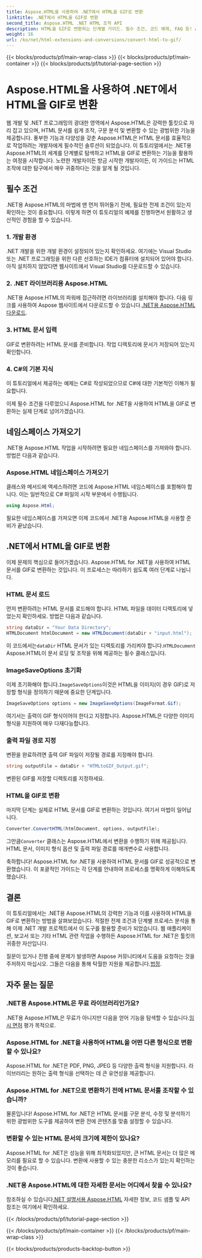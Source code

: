 ```yaml
---
title: Aspose.HTML을 사용하여 .NET에서 HTML을 GIF로 변환
linktitle: .NET에서 HTML을 GIF로 변환
second_title: Aspose.HTML .NET HTML 조작 API
description: HTML을 GIF로 변환하는 단계별 가이드. 필수 조건, 코드 예제, FAQ 등! Aspose.HTML로 HTML 조작을 최적화하세요.
weight: 16
url: /ko/net/html-extensions-and-conversions/convert-html-to-gif/
---
```


{{< blocks/products/pf/main-wrap-class >}}
{{< blocks/products/pf/main-container >}}
{{< blocks/products/pf/tutorial-page-section >}}

# Aspose.HTML을 사용하여 .NET에서 HTML을 GIF로 변환


웹 개발 및 .NET 프로그래밍의 광대한 영역에서 Aspose.HTML은 강력한 툴킷으로 자리 잡고 있으며, HTML 문서를 쉽게 조작, 구문 분석 및 변환할 수 있는 광범위한 기능을 제공합니다. 풍부한 기능과 다양성을 갖춘 Aspose.HTML은 HTML 문서를 효율적으로 작업하려는 개발자에게 필수적인 솔루션이 되었습니다. 이 튜토리얼에서는 .NET용 Aspose.HTML의 세계를 단계별로 탐색하고 HTML을 GIF로 변환하는 기능을 활용하는 여정을 시작합니다. 노련한 개발자이든 방금 시작한 개발자이든, 이 가이드는 HTML 조작에 대한 탐구에서 매우 귀중하다는 것을 알게 될 것입니다.

## 필수 조건

.NET용 Aspose.HTML의 마법에 맨 먼저 뛰어들기 전에, 필요한 전제 조건이 있는지 확인하는 것이 중요합니다. 이렇게 하면 이 튜토리얼의 예제를 진행하면서 원활하고 생산적인 경험을 할 수 있습니다.

### 1. 개발 환경

.NET 개발을 위한 개발 환경이 설정되어 있는지 확인하세요. 여기에는 Visual Studio 또는 .NET 프로그래밍을 위한 다른 선호하는 IDE가 컴퓨터에 설치되어 있어야 합니다. 아직 설치하지 않았다면 웹사이트에서 Visual Studio를 다운로드할 수 있습니다.

### 2. .NET 라이브러리용 Aspose.HTML

 .NET용 Aspose.HTML의 파워에 접근하려면 라이브러리를 설치해야 합니다. 다음 링크를 사용하여 Aspose 웹사이트에서 다운로드할 수 있습니다.[.NET용 Aspose.HTML 다운로드](https://releases.aspose.com/html/net/).

### 3. HTML 문서 입력

GIF로 변환하려는 HTML 문서를 준비합니다. 작업 디렉토리에 문서가 저장되어 있는지 확인합니다.

### 4. C#의 기본 지식

이 튜토리얼에서 제공하는 예제는 C#로 작성되었으므로 C#에 대한 기본적인 이해가 필요합니다.

이제 필수 조건을 다루었으니 Aspose.HTML for .NET을 사용하여 HTML을 GIF로 변환하는 실제 단계로 넘어가겠습니다.

## 네임스페이스 가져오기

.NET용 Aspose.HTML 작업을 시작하려면 필요한 네임스페이스를 가져와야 합니다. 방법은 다음과 같습니다.

### Aspose.HTML 네임스페이스 가져오기

클래스와 메서드에 액세스하려면 코드에 Aspose.HTML 네임스페이스를 포함해야 합니다. 이는 일반적으로 C# 파일의 시작 부분에서 수행됩니다.

```csharp
using Aspose.Html;
```

필요한 네임스페이스를 가져오면 이제 코드에서 .NET용 Aspose.HTML을 사용할 준비가 끝났습니다.

## .NET에서 HTML을 GIF로 변환

이제 문제의 핵심으로 들어가겠습니다. Aspose.HTML for .NET을 사용하여 HTML 문서를 GIF로 변환하는 것입니다. 이 프로세스는 따라하기 쉽도록 여러 단계로 나뉩니다.

### HTML 문서 로드

먼저 변환하려는 HTML 문서를 로드해야 합니다. HTML 파일을 데이터 디렉토리에 넣었는지 확인하세요. 방법은 다음과 같습니다.

```csharp
string dataDir = "Your Data Directory";
HTMLDocument htmlDocument = new HTMLDocument(dataDir + "input.html");
```

 이 코드에서는`dataDir` HTML 문서가 있는 디렉토리를 가리켜야 합니다.`HTMLDocument` Aspose.HTML이 문서 로딩 및 조작을 위해 제공하는 필수 클래스입니다.

### ImageSaveOptions 초기화

 이제 초기화해야 합니다.`ImageSaveOptions`이것은 HTML을 이미지(이 경우 GIF)로 저장할 형식을 정의하기 때문에 중요한 단계입니다.

```csharp
ImageSaveOptions options = new ImageSaveOptions(ImageFormat.Gif);
```

여기서는 출력이 GIF 형식이어야 한다고 지정합니다. Aspose.HTML은 다양한 이미지 형식을 지원하여 매우 다재다능합니다.

### 출력 파일 경로 지정

변환을 완료하려면 출력 GIF 파일이 저장될 경로를 지정해야 합니다.

```csharp
string outputFile = dataDir + "HTMLtoGIF_Output.gif";
```

변환된 GIF를 저장할 디렉토리를 지정하세요.

### HTML을 GIF로 변환

마지막 단계는 실제로 HTML 문서를 GIF로 변환하는 것입니다. 여기서 마법이 일어납니다.

```csharp
Converter.ConvertHTML(htmlDocument, options, outputFile);
```

 그만큼`Converter` 클래스는 Aspose.HTML에서 변환을 수행하기 위해 제공됩니다. HTML 문서, 이미지 형식 옵션 및 출력 파일 경로를 매개변수로 사용합니다.

축하합니다! Aspose.HTML for .NET을 사용하여 HTML 문서를 GIF로 성공적으로 변환했습니다. 이 포괄적인 가이드는 각 단계를 안내하여 프로세스를 명확하게 이해하도록 했습니다.

## 결론

이 튜토리얼에서는 .NET용 Aspose.HTML의 강력한 기능과 이를 사용하여 HTML을 GIF로 변환하는 방법을 살펴보았습니다. 적절한 전제 조건과 단계별 프로세스 분석을 통해 이제 .NET 개발 프로젝트에서 이 도구를 활용할 준비가 되었습니다. 웹 애플리케이션, 보고서 또는 기타 HTML 관련 작업을 수행하든 Aspose.HTML for .NET은 툴킷의 귀중한 자산입니다.

 질문이 있거나 진행 중에 문제가 발생하면 Aspose 커뮤니티에서 도움을 요청하는 것을 주저하지 마십시오. 그들은 다음을 통해 탁월한 지원을 제공합니다.[법정](https://forum.aspose.com/).

## 자주 묻는 질문

### .NET용 Aspose.HTML은 무료 라이브러리인가요?
 .NET용 Aspose.HTML은 무료가 아니지만 다음을 얻어 기능을 탐색할 수 있습니다.[임시 면허](https://purchase.aspose.com/temporary-license/) 평가 목적으로.

### Aspose.HTML for .NET을 사용하여 HTML을 어떤 다른 형식으로 변환할 수 있나요?
Aspose.HTML for .NET은 PDF, PNG, JPEG 등 다양한 출력 형식을 지원합니다. 라이브러리는 원하는 출력 형식을 선택하는 데 큰 유연성을 제공합니다.

### Aspose.HTML for .NET으로 변환하기 전에 HTML 문서를 조작할 수 있습니까?
물론입니다! Aspose.HTML for .NET은 HTML 문서를 구문 분석, 수정 및 분석하기 위한 광범위한 도구를 제공하여 변환 전에 콘텐츠를 맞춤 설정할 수 있습니다.

### 변환할 수 있는 HTML 문서의 크기에 제한이 있나요?
Aspose.HTML for .NET은 성능을 위해 최적화되었지만, 큰 HTML 문서는 더 많은 메모리를 필요로 할 수 있습니다. 변환에 사용할 수 있는 충분한 리소스가 있는지 확인하는 것이 좋습니다.

### .NET용 Aspose.HTML에 대한 자세한 문서는 어디에서 찾을 수 있나요?
 참조하실 수 있습니다[.NET 설명서용 Aspose.HTML](https://reference.aspose.com/html/net/) 자세한 정보, 코드 샘플 및 API 참조는 여기에서 확인하세요.

{{< /blocks/products/pf/tutorial-page-section >}}

{{< /blocks/products/pf/main-container >}}
{{< /blocks/products/pf/main-wrap-class >}}

{{< blocks/products/products-backtop-button >}}
